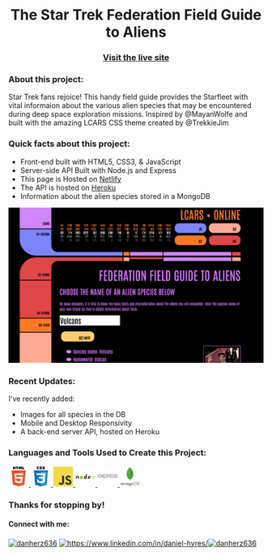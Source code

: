 <h1 align="center"> The Star Trek Federation Field Guide to Aliens </h1>


<h3 align="center"> <a href="https://star-trek-alien-field-guide.netlify.app/">Visit the live site</a></h3>

<h3 align="left">About this project:</h3>
<p align="left">
Star Trek fans rejoice! This handy field guide provides the Starfleet with vital informaion about the various alien species that may be encountered during deep space exploration missions. Inspired by @MayanWolfe and built with the amazing LCARS CSS theme created by @TrekkieJim
</p>

<h3 align="left">Quick facts about this project:</h3>
<p align="left">
<ul>
<li> Front-end built with HTML5, CSS3, & JavaScript</li>
<li> Server-side API Built with Node.js and Express </li> 
<li> This page is Hosted on <a href="https://app.netlify.com/drop"> Netlify </a> </li> 
<li> The API is hosted on <a href="https://heroku.com/">Heroku</a> </li>
<li> Information about the alien species stored in a MongoDB</li>
<!----- <li> </li> ---->
</ul>
</p>

<p align="center">
  <img src="https://github.com/d-herz/Star-Trek-Alien-Field-Guide/blob/main/star-trek.png" alt="Pic of site" />
</p>


<h3 align="left">Recent Updates:</h3>
<p align="left">
I've recently added:
<ul>
<li> Images for all species in the DB </li>
<li> Mobile and Desktop Responsivity </li>
<li> A back-end server API, hosted on Heroku</li> 
<!----- <li> </li> ---->
</ul>
</p>


<h3 align="left">Languages and Tools Used to Create this Project:</h3>
<p align="left"> <a href="https://www.w3.org/html/" target="_blank" rel="noreferrer"> <img src="https://raw.githubusercontent.com/devicons/devicon/master/icons/html5/html5-original-wordmark.svg" alt="html5" width="40" height="40"/> </a> <a href="https://www.w3schools.com/css/" target="_blank" rel="noreferrer"> <img src="https://raw.githubusercontent.com/devicons/devicon/master/icons/css3/css3-original-wordmark.svg" alt="css3" width="40" height="40"/> </a> <a href="https://developer.mozilla.org/en-US/docs/Web/JavaScript" target="_blank" rel="noreferrer"> <img src="https://raw.githubusercontent.com/devicons/devicon/master/icons/javascript/javascript-original.svg" alt="javascript" width="40" height="40"/> </a> <a href="https://nodejs.org" target="_blank" rel="noreferrer"> <img src="https://raw.githubusercontent.com/devicons/devicon/master/icons/nodejs/nodejs-original-wordmark.svg" alt="nodejs" width="40" height="40"/> </a>  <a href="https://expressjs.com" target="_blank" rel="noreferrer"> <img src="https://raw.githubusercontent.com/devicons/devicon/master/icons/express/express-original-wordmark.svg" alt="express" width="40" height="40"/> </a> <a href="https://www.mongodb.com/" target="_blank" rel="noreferrer"> <img src="https://raw.githubusercontent.com/devicons/devicon/master/icons/mongodb/mongodb-original-wordmark.svg" alt="mongodb" width="40" height="40"/> </a></p>


<h3 align="left">Thanks for stopping by!</h3>
<h4> Connect with me:</h4>
<p align="left">
<a href="https://twitter.com/danherz636" target="blank"><img align="center" src="https://raw.githubusercontent.com/rahuldkjain/github-profile-readme-generator/master/src/images/icons/Social/twitter.svg" alt="danherz636" height="30" width="40" /></a>
<a href="https://www.linkedin.com/in/daniel-hyres/" target="blank"><img align="center" src="https://raw.githubusercontent.com/rahuldkjain/github-profile-readme-generator/master/src/images/icons/Social/linked-in-alt.svg" alt="https://www.linkedin.com/in/daniel-hyres/" height="30" width="40" /></a><a href="https://www.twitch.tv/herz636/videos" target="blank"><img align="center" src="https://raw.githubusercontent.com/rahuldkjain/github-profile-readme-generator/master/src/images/icons/Social/twitch.svg" alt="danherz636" height="30" width="40" />
</p>




